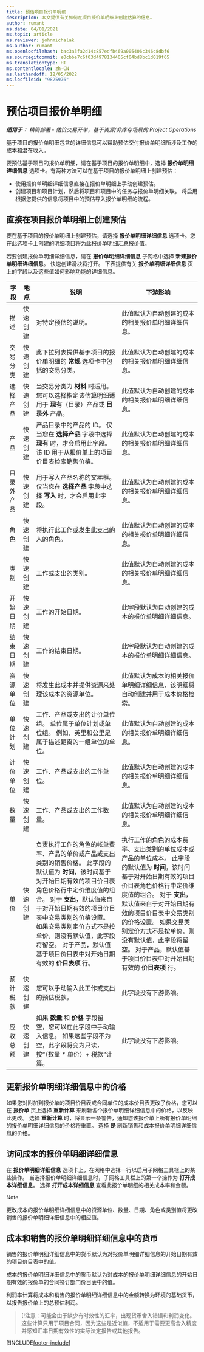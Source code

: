 ```yaml
---
title: 预估项目报价单明细
description: 本文提供有关如何在项目报价单明细上创建估算的信息。
author: rumant
ms.date: 04/01/2021
ms.topic: article
ms.reviewer: johnmichalak
ms.author: rumant
ms.openlocfilehash: bac3a3fa2d14c857edfb469a005406c346c8dbf6
ms.sourcegitcommit: e0cbbe7c6f03d4978134405cf04bd8bc1d019f65
ms.translationtype: HT
ms.contentlocale: zh-CN
ms.lasthandoff: 12/05/2022
ms.locfileid: "9825976"
---
```

# <a name="estimate-a-project-quote-line"></a>预估项目报价单明细

_**适用于：** 精简部署 - 估价交易开单，基于资源/非库存场景的 Project Operations_

基于项目的报价单明细包含的详细信息可以帮助预估交付报价单明细所涉及工作的成本和潜在收入。

要预估基于项目的报价单明细，请在基于项目的报价单明细中，选择 **报价单明细详细信息** 选项卡。有两种方法可以在基于项目的报价单明细上创建预估：

- 使用报价单明细详细信息直接在报价单明细上手动创建预估。 
- 创建项目和项目计划，然后将项目和项目中的任务与报价单明细关联。 将启用根据您提供的信息将项目中的预估导入报价单明细的流程。

## <a name="create-estimates-directly-on-a-project-quote-line"></a>直接在项目报价单明细上创建预估

要在基于项目的报价单明细上创建预估，请选择 **报价单明细详细信息** 选项卡。您在此选项卡上创建的明细项目将为此报价单明细汇总报价值。 

若要创建报价单明细详细信息，请在 **报价单明细详细信息** 子网格中选择 **新建报价单明细详细信息**。 快速创建滑块将打开。 下表提供有关 **报价单明细详细信息** 页上的字段以及这些值如何影响功能的详细信息。

| **字段** | **地点** | **说明** | **下游影响** |
| --- | --- | --- | --- |
| 描述 | 快速创建 | 对特定预估的说明。 | 此值默认为自动创建的成本的相关报价单明细详细信息。 |
| 交易分类 | 快速创建 | 此下拉列表提供基于项目的报价单明细的 **常规** 选项卡中包括的交易分类。  | 此值默认为自动创建的成本的相关报价单明细详细信息。 |
| 选择产品 | 快速创建 | 当交易分类为 **材料** 时适用。 您可以选择指定该估算明细适用于 **现有**（目录）产品或 **目录外** 产品。 | 此值默认为自动创建的成本的相关报价单明细详细信息。 |
| 产品 | 快速创建 | 产品目录中的产品的 ID。 仅当您在 **选择产品** 字段中选择 **现有** 时，才会启用此字段。 该 ID 用于从报价单上的项目价目表检索销售价格。 | 此值默认为自动创建的成本的相关报价单明细详细信息。 |
| 目录外产品 | 快速创建 | 用于写入产品名称的文本框。 仅当您在 **选择产品** 字段中选择 **写入** 时，才会启用此字段。| 此值默认为自动创建的成本的相关报价单明细详细信息。 |
| 角色 | 快速创建 | 将执行此工作或发生此支出的人的角色。 | 此值默认为自动创建的成本的相关报价单明细详细信息。 |
| 类别 | 快速创建 | 工作或支出的类别。 | 此值默认为自动创建的成本的相关报价单明细详细信息。 |
| 开始日期 | 快速创建 | 工作的开始日期。 | 此字段默认为自动创建的成本的报价单明细详细信息。 |
| 结束日期 | 快速创建 | 工作的结束日期。 | 此字段默认为自动创建的成本的报价单明细详细信息。 |
| 资源单位 | 快速创建 | 将发生此成本并提供资源来处理该成本的资源单位。 | 此值默认为成本的相关报价单明细详细信息，该明细将自动创建并用于成本价格检索。 |
| 单位计划 | 快速创建 | 工作、产品或支出的计价单位组。 单位属于单位计划或单位组。 例如，英里和公里是属于描述距离的一组单位的单位。 | 此值默认为自动创建的成本的相关报价单明细详细信息。 |
| 计价单位 | 快速创建 | 工作、产品或支出的工作单位。 | 此值默认为自动创建的成本的相关报价单明细详细信息。 |
| 数量 | 快速创建 | 工作、产品或支出的工作数量。 | 此值默认为自动创建的成本的相关报价单明细详细信息。 |
| 单价 | 快速创建 |负责执行工作的角色的帐单费率、产品的单价或产品或支出类别的销售价格。 此字段的默认值为 **时间**，该时间基于对开始日期有效的项目价目表角色价格行中定价维度值的组合。 对于 **支出**，默认值来自于对开始日期有效的项目价目表中交易类别的价格设置。 如果交易类别定价方式不是按单价，则没有默认值，此字段将留空。 对于产品，默认值基于项目价目表中对开始日期有效的 **价目表项** 行。| 执行工作的角色的成本费率、支出类别的单位成本或产品的单位成本。 此字段的默认值为 **时间**，该时间基于对开始日期有效的项目价目表角色价格行中定价维度值的组合。 对于 **支出**，默认值来自于对开始日期有效的项目价目表中交易类别的价格设置。 如果交易类别定价方式不是按单价，则没有默认值，此字段将留空。 对于产品，默认值基于项目价目表中对开始日期有效的 **价目表项** 行。|
| 预计税款 | 快速创建 | 您可以手动输入此工作或支出的预估税款。 | 此字段没有下游影响。 |
| 应收总额 | 快速创建 | 如果 **数量** 和 **价格** 字段留空，您可以在此字段中手动输入信息。 如果这些字段不为空，此字段将变为只读，按“（数量 \* 单价）+ 税款”计算。 | 此字段没有下游影响。 |


## <a name="update-prices-on-quote-line-details"></a>更新报价单明细详细信息中的价格

如果您对附加到报价单的项目价目表或合同单位的成本价目表更改了价格，您可以在 **报价单** 页上选择 **重新计算** 来刷新各个报价单明细详细信息中的价格，以反映此更改。 选择 **重新计算** 时，将显示一条警告，通知您该报价单上所有报价单明细的报价单明细详细信息的价格将重置。 选择 **是** 刷新销售和成本报价单明细详细信息的价格。

## <a name="access-quote-line-details-for-cost"></a>访问成本的报价单明细详细信息

在 **报价单明细详细信息** 选项卡上，在网格中选择一行以启用子网格工具栏上的某些操作。 当选择报价单明细详细信息时，子网格工具栏上的第一个操作为 **打开成本详细信息**。 选择 **打开成本详细信息** 查看此报价单明细的相关成本率和金额。

> [!NOTE]
> 更改成本的报价单明细详细信息中的资源单位、数量、日期、角色或类别值将更改销售的报价单明细详细信息中的相应值。
## <a name="currency-on-quote-line-details-for-cost-and-sales"></a>成本和销售的报价单明细详细信息中的货币

销售的报价单明细详细信息中的货币默认为对报价单明细详细信息的开始日期有效的项目价目表中的值。

成本的报价单明细详细信息中的货币默认为对成本的报价单明细详细信息的开始日期有效的报价单的合同签订部门价目表中的值。

利润率计算将成本和销售的报价单明细详细信息中的金额转换为环境的基础货币，以报告报价单上的总预估利润。

> [!注意：可能会由于缺少有时效性的汇率，出现货币舍入错误和利润变化。 这些计算只用于项目合同，因为这些是近似值，不适用于需要更高舍入精度并感知汇率日期有效性的实际法定报告或其他报告。


[!INCLUDE[footer-include](../../includes/footer-banner.md)]
